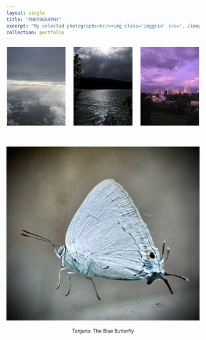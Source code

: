 ```yaml
---
layout: single
title: "PHOTOGRAPHY"
excerpt: "My selected photographs<br/><img class='imggrid' src='../images/photography/western_ghats_druing_monsoon/western_ghats_during_monsoon_cover_photo.jpeg'>"
collection: portfolio
---
```


<style>
  .photo-grid {
    display: flex;
    flex-wrap: wrap;
    gap: 20px;
  }
  .photo-grid-item {
    flex: 1 1 calc(33.333% - 20px);
    box-sizing: border-box;
    position: relative;
  }
  .photo-grid-item::before {
    content: "";
    display: block;
    padding-top: 100%; /* Maintain a square aspect ratio */
  }
  .photo-grid-item a {
    position: absolute;
    top: 0;
    right: 0;
    bottom: 0;
    left: 0;
    display: flex;
    align-items: center;
    justify-content: center;
  }
  .photo-grid-item img {
    max-width: 100%;
    max-height: 100%;
    width: auto;
    height: auto;
    display: block;
  }
  .photo-caption {
    text-align: center;
    font-size: 0.9em;
    margin-top: 5px;
  }
</style>

<div class="photo-grid">
  <div class="photo-grid-item">
    <a href="/images/photography/western_ghats_druing_monsoon/sunlight_between_high_and_low_clouds.jpeg" target="_blank">
      <img src="/images/photography/western_ghats_druing_monsoon/sunlight_between_high_and_low_clouds.jpeg" alt="Monsoon: Solar Diffusion between high and low clouds">
    </a>
    <div class="photo-caption">Monsoon: Solar Diffusion between high and low clouds</div>
  </div>
  <div class="photo-grid-item">
    <a href="/images/photography/western_ghats_druing_monsoon/western_ghats_during_monsoon_2.jpeg" target="_blank">
      <img src="/images/photography/western_ghats_druing_monsoon/western_ghats_during_monsoon_2.jpeg" alt="Monsoon: Monsoon at Western Ghats">
    </a>
    <div class="photo-caption">Monsoon: Monsoon at Western Ghats</div>
  </div>
  <div class="photo-grid-item">
    <a href="/images/photography/western_ghats_druing_monsoon/western_ghats_during_monsoon_3.jpeg" target="_blank">
      <img src="/images/photography/western_ghats_druing_monsoon/western_ghats_during_monsoon_3.jpeg" alt="Monsoon: Colors of the Monsoon">
    </a>
    <div class="photo-caption">Monsoon: Colors of the Monsoon</div>
  </div>
  <div class="photo-grid-item">
    <a href="/images/photography/tanjuria.jpeg" target="_blank">
      <img src="/images/photography/tanjuria.jpeg" alt="Tanjuria: The Blue Butterfly">
    </a>
    <div class="photo-caption">Tanjuria: The Blue Butterfly</div>
  </div>

</div>






</div>
